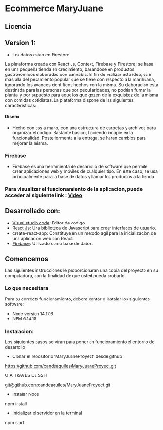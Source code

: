 # Ecommerce MaryJuane

## Licencia

## Version 1:

- Los datos estan en Firestore

La plataforma creada con React Js, Context, Firebase y Firestore; se basa en una pequeña tienda en crecimiento, basandose en productos gastronomicos elaborados con cannabis. El fin de realizar esta idea, es ir mas alla del pesamiento popular que se tiene con respecto a la marihuana, ignorando los avances cientificos hechos con la misma. Su elaboracion esta destinada para las personas que por peculiaridades, no podrian fumar la planta, y por supuesto para aquellos que gozen de la exquisitez de la misma con comidas cotidiatas. 
 La plataforma dispone de las siguientes caracteristicas:

#### Diseño
- Hecho con css a mano, con una estructura de carpetas y archivos para organizar el codigo. Bastante basico, haciendo incapie en la funcionalidad. Posteriormente a la entrega, se haran cambios para mejorar la misma.

### Firebase
- Firebase es una herramienta de desarrollo de software que permite crear aplicaciones web y móviles de cualquier tipo. En este caso, se usa principalmente para la base de datos y llamar los productos a la tienda.

### Para visualizar el funcionamiento de la aplicacion, puede acceder al siguiente link : [Video](https://drive.google.com/drive/folders/1XI-UQQ6imGnuGeSzJ9v2q8y_b88zWnM8?usp=sharing)

## Desarrollado con:

- [Visual studio code](https://code.visualstudio.com/): Editor de codigo.
- [React Js](https://reactjs.org/): Una biblioteca de Javascript para crear interfaces de usuario.
- create-react-app: Constituye en un metodo agil para la inicializacion de una aplicacion web con React.
- [Firebase](https://firebase.google.com/): Utilizado como base de datos.

## Comencemos

Las siguientes instrucciones le proporcionaran una copia del proyecto en su computadora, con la finalidad de que usted pueda probarlo.

### Lo que necesitara
Para su correcto funcionamiento, debera contar o instalar los siguientes software:
- Node version 14.17.6
- NPM 6.14.15

### Instalacion:
Los siguientes pasos serviran para poner en funcionamiento el entorno de desarrollo

- Clonar el repositorio 'MaryJuaneProyect' desde github

https://github.com/candeaquiles/MaryJuaneProyect.git

O A TRAVES DE SSH

git@github.com:candeaquiles/MaryJuaneProyect.git

- Instalar Node

npm install

- Inicializar el servidor en la terminal

npm start

